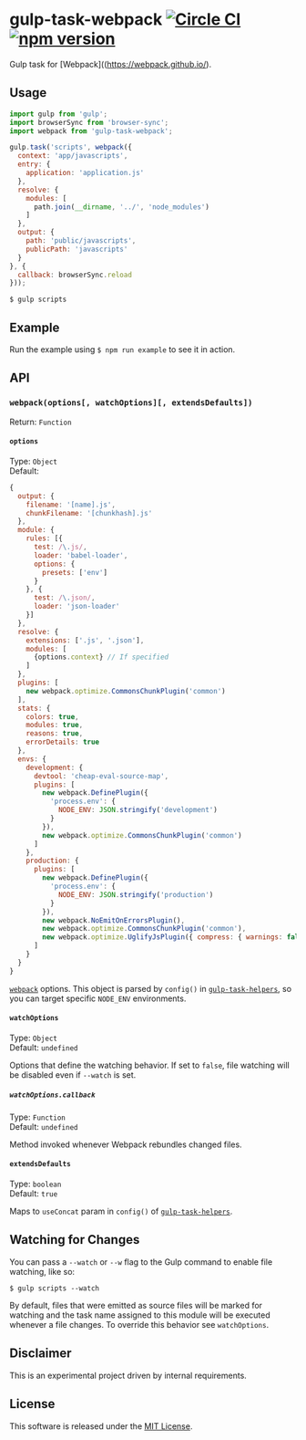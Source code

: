 # gulp-task-webpack [![Circle CI](https://circleci.com/gh/andrewscwei/gulp-task-webpack/tree/master.svg?style=svg)](https://circleci.com/gh/andrewscwei/gulp-task-webpack/tree/master) [![npm version](https://badge.fury.io/js/gulp-task-webpack.svg)](https://badge.fury.io/js/gulp-task-webpack)

Gulp task for [Webpack]((https://webpack.github.io/).

## Usage

```js
import gulp from 'gulp';
import browserSync from 'browser-sync';
import webpack from 'gulp-task-webpack';

gulp.task('scripts', webpack({
  context: 'app/javascripts',
  entry: {
    application: 'application.js'
  },
  resolve: {
    modules: [
      path.join(__dirname, '../', 'node_modules')
    ]
  },
  output: {
    path: 'public/javascripts',
    publicPath: 'javascripts'
  }
}, {
  callback: browserSync.reload
}));
```

```
$ gulp scripts
```

## Example

Run the example using `$ npm run example` to see it in action.

## API

### `webpack(options[, watchOptions][, extendsDefaults])`

Return: `Function`

#### `options`

Type: `Object`<br>
Default: 
```js
{
  output: {
    filename: '[name].js',
    chunkFilename: '[chunkhash].js'
  },
  module: {
    rules: [{
      test: /\.js/,
      loader: 'babel-loader',
      options: {
        presets: ['env']
      }
    }, {
      test: /\.json/,
      loader: 'json-loader'
    }]
  },
  resolve: {
    extensions: ['.js', '.json'],
    modules: [
      {options.context} // If specified
    ]
  },
  plugins: [
    new webpack.optimize.CommonsChunkPlugin('common')
  ],
  stats: {
    colors: true,
    modules: true,
    reasons: true,
    errorDetails: true
  },
  envs: {
    development: {
      devtool: 'cheap-eval-source-map',
      plugins: [
        new webpack.DefinePlugin({
          'process.env': {
            NODE_ENV: JSON.stringify('development')
          }
        }),
        new webpack.optimize.CommonsChunkPlugin('common')
      ]
    },
    production: {
      plugins: [
        new webpack.DefinePlugin({
          'process.env': {
            NODE_ENV: JSON.stringify('production')
          }
        }),
        new webpack.NoEmitOnErrorsPlugin(),
        new webpack.optimize.CommonsChunkPlugin('common'),
        new webpack.optimize.UglifyJsPlugin({ compress: { warnings: false } })
      ]
    }
  }
}
```

[`webpack`](https://webpack.github.io/) options. This object is parsed by `config()` in [`gulp-task-helpers`](https://www.npmjs.com/package/gulp-task-helpers), so you can target specific `NODE_ENV` environments.

#### `watchOptions`

Type: `Object`<br>
Default: `undefined`

Options that define the watching behavior. If set to `false`, file watching will be disabled even if `--watch` is set.

##### `watchOptions.callback`

Type: `Function`<br>
Default: `undefined`

Method invoked whenever Webpack rebundles changed files.

#### `extendsDefaults`

Type: `boolean`<br>
Default: `true`

Maps to `useConcat` param in `config()` of [`gulp-task-helpers`](https://www.npmjs.com/package/gulp-task-helpers).

## Watching for Changes

You can pass a `--watch` or `--w` flag to the Gulp command to enable file watching, like so:

```
$ gulp scripts --watch
```

By default, files that were emitted as source files will be marked for watching and the task name assigned to this module will be executed whenever a file changes. To override this behavior see `watchOptions`.

## Disclaimer

This is an experimental project driven by internal requirements.

## License

This software is released under the [MIT License](http://opensource.org/licenses/MIT).
